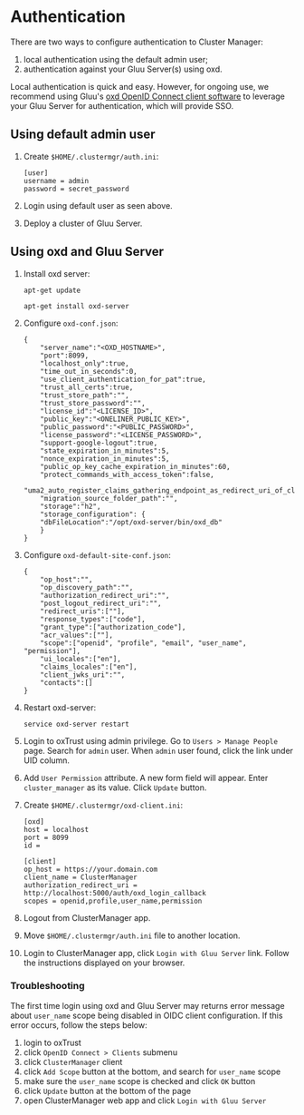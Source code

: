 # Authentication
There are two ways to configure authentication to Cluster Manager: 

1. local authentication using the default admin user;    
1. authentication against your Gluu Server(s) using oxd.    

Local authentication is quick and easy. However, for ongoing use, we recommend using Gluu's [oxd OpenID Connect client software](https://gluu.org/docs/oxd) to leverage your Gluu Server for authentication, which will provide SSO. 

## Using default admin user

1. Create `$HOME/.clustermgr/auth.ini`:         

    ```
    [user]
    username = admin
    password = secret_password
    ```     
             
1. Login using default user as seen above.

1. Deploy a cluster of Gluu Server.

## Using oxd and Gluu Server

1. Install oxd server:    

    ```    
    apt-get update
    
    apt-get install oxd-server
    ```    
    
1. Configure `oxd-conf.json`:                      
    ```    
    {    
        "server_name":"<OXD_HOSTNAME>",    
        "port":8099,    
        "localhost_only":true,    
        "time_out_in_seconds":0,    
        "use_client_authentication_for_pat":true,    
        "trust_all_certs":true,    
        "trust_store_path":"",    
        "trust_store_password":"",    
        "license_id":"<LICENSE_ID>",    
        "public_key":"<ONELINER_PUBLIC_KEY>",        
        "public_password":"<PUBLIC_PASSWORD>",        
        "license_password":"<LICENSE_PASSWORD>",        
        "support-google-logout":true,    
        "state_expiration_in_minutes":5,    
        "nonce_expiration_in_minutes":5,    
        "public_op_key_cache_expiration_in_minutes":60,    
        "protect_commands_with_access_token":false,    
        "uma2_auto_register_claims_gathering_endpoint_as_redirect_uri_of_client":true,    
        "migration_source_folder_path":"",    
        "storage":"h2",    
        "storage_configuration": {    
        "dbFileLocation":"/opt/oxd-server/bin/oxd_db"    
        }    
    }    
    ```    
    
1. Configure `oxd-default-site-conf.json`:        
    
    ```    
    {    
        "op_host":"",    
        "op_discovery_path":"",    
        "authorization_redirect_uri":"",    
        "post_logout_redirect_uri":"",    
        "redirect_uris":[""],    
        "response_types":["code"],    
        "grant_type":["authorization_code"],    
        "acr_values":[""],    
        "scope":["openid", "profile", "email", "user_name", "permission"],    
        "ui_locales":["en"],    
        "claims_locales":["en"],    
        "client_jwks_uri":"",    
        "contacts":[]    
    }    
    ```    

1. Restart oxd-server:    
    
    ```    
    service oxd-server restart    
    ```    

1. Login to oxTrust using admin privilege. Go to `Users > Manage People` page. Search for `admin` user. When `admin` user found, click the link under UID column.

1. Add `User Permission` attribute. A new form field will appear. Enter `cluster_manager` as its value. Click `Update` button.

1. Create `$HOME/.clustermgr/oxd-client.ini`:        
        
    ```    
    [oxd]    
    host = localhost    
    port = 8099    
    id =     
    
    [client]    
    op_host = https://your.domain.com    
    client_name = ClusterManager    
    authorization_redirect_uri = http://localhost:5000/auth/oxd_login_callback    
    scopes = openid,profile,user_name,permission    
    ```    
        
1. Logout from ClusterManager app.

1. Move `$HOME/.clustermgr/auth.ini` file to another location.

1. Login to ClusterManager app, click `Login with Gluu Server` link. Follow the instructions displayed on your browser.

### Troubleshooting

The first time login using oxd and Gluu Server may returns error message about `user_name` scope being disabled 
in OIDC client configuration. If this error occurs, follow the steps below:
    
1. login to oxTrust    
1. click `OpenID Connect > Clients` submenu        
1. click `ClusterManager` client    
1. click `Add Scope` button at the bottom, and search for `user_name` scope        
1. make sure the `user_name` scope is checked and click `OK` button    
1. click `Update` button at the bottom of the page    
1. open ClusterManager web app and click `Login with Gluu Server`    
    
